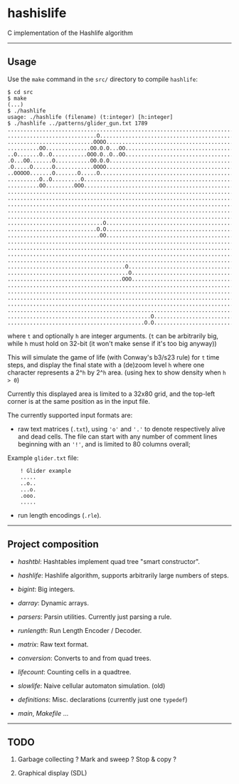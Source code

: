 hashislife
==========

C implementation of the Hashlife algorithm

---

Usage
-----

Use the `make` command in the `src/` directory to compile `hashlife`:

    $ cd src
    $ make
    (...)
    $ ./hashlife
    usage: ./hashlife (filename) (t:integer) [h:integer]
    $ ./hashlife ../patterns/glider_gun.txt 1789
    ................................................................................
    ............................O...................................................
    ...........................OOOO.................................................
    ..........OO..............OO.O.O...OO...........................................
    ..O.......O..O...........OOO.O..O..OO...........................................
    .O...OO.......O...........OO.O.O................................................
    .O.....O......O............OOOO.................................................
    ..OOOOO.......O.......O.....O...................................................
    ..........O..O.........O........................................................
    ..........OO.........OOO........................................................
    ................................................................................
    ................................................................................
    ................................................................................
    ................................................................................
    ................................................................................
    ..............................O.................................................
    ............................O.O.................................................
    .............................OO.................................................
    ................................................................................
    ................................................................................
    ................................................................................
    ................................................................................
    .....................................O..........................................
    ......................................O.........................................
    ....................................OOO.........................................
    ................................................................................
    ................................................................................
    ................................................................................
    ................................................................................
    ................................................................................
    .............................................O..................................
    ...........................................O.O..................................

where `t` and optionally `h` are integer arguments.
(`t` can be arbitrarily big, while `h` must hold on 32-bit
(it won't make sense if it's too big anyway))

This will simulate the game of life (with Conway's b3/s23 rule) for `t`
time steps, and display the final state with a (de)zoom level `h`
where one character represents a 2^`h` by 2^`h` area.
(using hex to show density when `h > 0`)

Currently this displayed area is limited to a 32x80 grid, and the top-left
corner is at the same position as in the input file.

The currently supported input formats are:

- raw text matrices (`.txt`), using `'o'` and `'.'` to
denote respectively alive and dead cells.
The file can start with any number of comment lines beginning with an `'!'`,
and is limited to 80 columns overall;

Example `glider.txt` file:

        ! Glider example
        .....
        ..o..
        ...o.
        .ooo.
        .....

- run length encodings (`.rle`).

---

Project composition
-------------------

- *hashtbl*: Hashtables implement quad tree "smart constructor".

- *hashlife*: Hashlife algorithm, supports arbitrarily large numbers of steps.

- *bigint*: Big integers.

- *darray*: Dynamic arrays.

- *parsers*: Parsin utilities. Currently just parsing a rule.

- *runlength*: Run Length Encoder / Decoder.

- *matrix*: Raw text format.

- *conversion*: Converts to and from quad trees.

- *lifecount*: Counting cells in a quadtree.

- *slowlife*: Naive cellular automaton simulation. (old)

- *definitions*: Misc. declarations (currently just one `typedef`)

- *main*, *Makefile* ...

---

TODO
----

1. Garbage collecting ? Mark and sweep ? Stop & copy ?

2. Graphical display (SDL)

